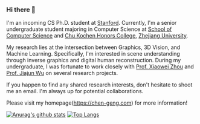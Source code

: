 ### Hi there 👋

I'm an incoming CS Ph.D. student at [Stanford](https://cs.stanford.edu). Currently, I'm a senior undergraduate student majoring in Computer Science at [School of Computer Science](http://www.en.cs.zju.edu.cn/) and [Chu Kochen Honors College](http://ckc.zju.edu.cn/ckcen/), [Zhejiang University](http://zju.edu.cn/).

My research lies at the intersection between Graphics, 3D Vision, and Machine Learning. Specifically, I'm interested in scene understanding through inverse graphics and digital human reconstruction. During my undergraduate, I was fortunate to work closely with [Prof. Xiaowei Zhou](http://xzhou.me/) and [Prof. Jiajun Wu](https://jiajunwu.com/) on several research projects.

If you happen to find any shared research interests, don't hesitate to shoot me an email. I'm always up for potential collaborations.

Please visit my homepage(https://chen-geng.com) for more information!

[![Anurag's github stats](https://github-readme-stats.vercel.app/api?username=MrMorning)](https://github.com/anuraghazra/github-readme-stats)
[![Top Langs](https://github-readme-stats.vercel.app/api/top-langs/?username=MrMorning)](https://github.com/anuraghazra/github-readme-stats)


<!--
**MrMorning/MrMorning** is a ✨ _special_ ✨ repository because its `README.md` (this file) appears on your GitHub profile.

Here are some ideas to get you started:

- 🔭 I’m currently working on ...
- 🌱 I’m currently learning ...
- 👯 I’m looking to collaborate on ...
- 🤔 I’m looking for help with ...
- 💬 Ask me about ...
- 📫 How to reach me: ...
- 😄 Pronouns: ...
- ⚡ Fun fact: ...
-->

